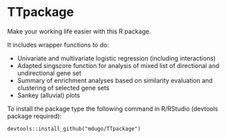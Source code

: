# TTpackage
Make your working life easier with this R package.

It includes wrapper functions to do:

* Univariate and multivariate logistic regression (including interactions)
* Adapted singscore function for analysis of mixed list of directional and undirectional gene set
* Summary of enrichment analyses based on similarity evaluation and clustering of selected gene sets
* Sankey (alluvial) plots



To install the package type the following command in R/RStudio (devtools package required):

```
devtools::install_github("mdugo/TTpackage")
```
